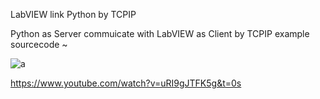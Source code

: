 LabVIEW link Python by TCPIP

Python as Server commuicate with LabVIEW as Client by TCPIP example sourcecode  ~

<img src="https://github.com/ricky10116/TCPIP-for-LV-and-python-template/blob/master/Example.JPG" alt="a" />

<href>https://www.youtube.com/watch?v=uRI9gJTFK5g&t=0s</href>

